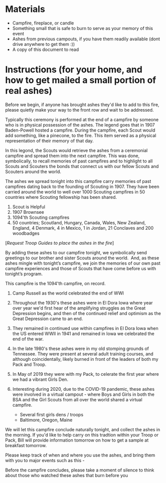 ﻿# Materials
* Campfire, fireplace, or candle
* Something small that is safe to burn to serve as your memory of this event
* Ashes from previous campouts, if you have them readily available (dont drive anywhere to get them :))
* A copy of this document to read


# Instructions (for your home, and how to get mailed a small portion of real ashes)

Before we begin, if anyone has brought ashes they'd like to add to this fire,  please quietly make your way to the front row and wait to be addressed.

Typically this ceremony is performed at the end of a campfire by someone who is in physical possession of the ashes.  The legend goes that in 1907 Baden-Powell hosted a campfire.  During the campfire, each Scout would add something, like a pinecone, to the fire.  This item served as a physical representation of their memory of that day.

In this legond, the Scouts would retrieve the ashes from a ceremonial campfire and spread them into the next campfire. This was done, symbolically, to recall memories of past campfires and to highlight to all Scouts and Scouters the bonds that connect us with our fellow Scouts and Scouters around the world.

The ashes we spread tonight into this campfire carry memories of past campfires dating back to the founding of Scouting in 1907.  They have been carried around the world to well over 1000 Scouting campfires in 50 countries where Scouting fellowship has been shared.

1. Scout is Helpful
2. 1907 Brownsee
3. 1094'th Scouting campfires
4. 50 countries; Scoutland, Hungary, Canada, Wales, New Zealand, England, 4 Denmark, 4 in Mexico, 1 in Jordan, 21 Conclaves and 200 woodbadges



[*Request Troop Guides to place the ashes in the fire*]


By adding these ashes to our campfire tonight, we symbolically send greetings to our brother and sister Scouts around the world.  And, as these ashes mingle with tonight’s campfire, we join the memories of our own past campfire experiences and those of Scouts that have come before us with tonight’s program. 

This campfire is the 1094'th campfire, on record.  


1. Camp Russell as the world celebrated the end of WWI
2. Throughout the 1930's these ashes were in El Dora Iowa where year over year we'd first hear of the amplifying struggles as the Great Depression begins,  and then of the continued relief and optimism as the Great Depression came to an end.  
3. They remained in continued use within campfires in El Dora Iowa when the US entered WWII in 1941 and remained in Iowa we celebrated the end of the war.  

4. In the late 1980's these ashes were in my old stomping grounds of Tennessee. They were present at several adult training courses, and although coincidentally, likely burned in front of the leaders of both my Pack and Troop. 

5. In May of 2019 they were with my Pack, to celerate the first year where we had a vibrant Girls Den.

6. Interesting during 2020, due to the COVID-19 pandemic, these ashes were involved in a virtual campout - where Boys and Girls in both the BSA and the Girl Scouts from all over the world shared a virtual campfire.
	* Several first girls dens / troops
	* Baltimore, Oregon, Maine
	

We will let this campfire conclude naturally tonight, and collect the ashes in the morning.  If you'd like to help carry on this tradtion within your Troop or Pack, Bill will provide information tomorrow on how to get a sample at breakfast tomorrow.

Please keep track of when and where you use the ashes, and bring them with you to major events such as this - 

Before the campfire concludes,  please take a moment of silence to think about those who watched these ashes that burn before you
